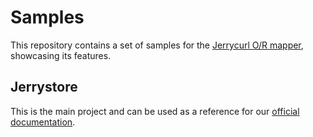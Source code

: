 # Samples
This repository contains a set of samples for the [Jerrycurl O/R mapper](https://github.com/rwredding/jerrycurl),
showcasing its features.

## Jerrystore
This is the main project and can be used as a reference for our
[official documentation](https://jerrycurl.net/documentation).
